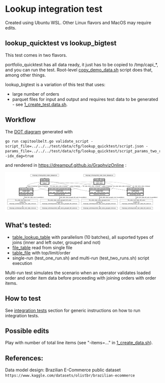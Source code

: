 # Lookup integration test

Created using Ubuntu WSL. Other Linux flavors and MacOS may require edits.

## lookup_quicktest vs lookup_bigtest

This test comes in two flavors. 

portfolio_quicktest has all data ready, it just has to be copied to /tmp/capi_*, and you can run the test. Root-level [copy_demo_data.sh](../../../copy_demo_data.sh) script does that, among other things.

lookup_bigtest is a variation of this test that uses:
- large number of orders
- parquet files for input and output 
and requires test data to be generated - see [1_create_test.data.sh](./bigtest/1_create_data.sh).

## Workflow

The [DOT diagram](../../../doc/glossary.md#dot-diagrams) generated with
```
go run capitoolbelt.go validate_script -script_file=../../../test/data/cfg/lookup_quicktest/script.json -params_file=../../../test/data/cfg/lookup_quicktest/script_params_two_runs.json -idx_dag=true
```
and rendered in https://dreampuf.github.io/GraphvizOnline :

![drawing](../../../doc/dot-lookup.svg)

## What's tested:

- [table_lookup_table](../../../doc/glossary.md#table_lookup_table) with parallelism (10 batches), all suported types of joins (inner and left outer, grouped and not)
- [file_table](../../../doc/glossary.md#file_table) read from single file
- [table_file](../../../doc/glossary.md#table_file) with top/limit/order
- single-run (test_one_run.sh) and multi-run (test_two_runs.sh) script execution

Multi-run test simulates the scenario when an operator validates loaded order and order item data before proceeding with joining orders with order items.

## How to test

See [integration tests](../../../doc/testing.md#integration-tests) section for generic instructions on how to run integration tests.

## Possible edits

Play with number of total line items (see "-items=..." in [1_create_data.sh](./quicktest/1_create_data.sh)).
  
## References:

Data model design: Brazilian E-Commerce public dataset `https://www.kaggle.com/datasets/olistbr/brazilian-ecommerce`